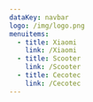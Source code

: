 ```yaml
---
dataKey: navbar
logo: /img/logo.png
menuitems:
  - title: Xiaomi
    link: /Xiaomi
  - title: Scooter
    link: /Scooter
  - title: Cecotec
    link: /Cecotec
---
```

